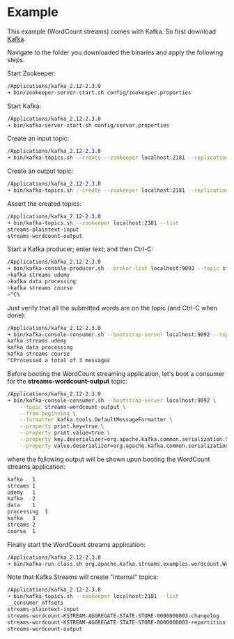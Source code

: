 # Example

This example (WordCount streams) comes with Kafka. So first download [Kafka](https://kafka.apache.org/downloads).

Navigate to the folder you downloaded the binaries and apply the following steps.

Start Zookeeper:

```bash
/Applications/kafka_2.12-2.3.0
➜ bin/zookeeper-server-start.sh config/zookeeper.properties
```

Start Kafka:

```bash
/Applications/kafka_2.12-2.3.0
➜ bin/kafka-server-start.sh config/server.properties
```

Create an input topic:

```bash
/Applications/kafka_2.12-2.3.0
➜ bin/kafka-topics.sh --create --zookeeper localhost:2181 --replication-factor 1 --partitions 1 --topic streams-plaintext-input
```

Create an output topic:

```bash
/Applications/kafka_2.12-2.3.0
➜ bin/kafka-topics.sh --create --zookeeper localhost:2181 --replication-factor 1 --partitions 1 --topic streams-wordcount-output
```

Assert the created topics:

```bash
/Applications/kafka_2.12-2.3.0
➜ bin/kafka-topics.sh --zookeeper localhost:2181 --list
streams-plaintext-input
streams-wordcount-output
```

Start a Kafka producer; enter text; and then Ctrl-C:

```bash
/Applications/kafka_2.12-2.3.0
➜ bin/kafka-console-producer.sh --broker-list localhost:9092 --topic streams-plaintext-input
>kafka streams udemy
>kafka data processing
>kafka streams course
>^C%
```

Just verify that all the submitted words are on the topic (and Ctrl-C when done):

```bash
/Applications/kafka_2.12-2.3.0
➜ bin/kafka-console-consumer.sh --bootstrap-server localhost:9092 --topic streams-plaintext-input --from-beginning
kafka streams udemy
kafka data processing
kafka streams course
^CProcessed a total of 3 messages
```

Before booting the WordCount streaming application, let's boot a consumer for the **streams-wordcount-output** topic:

```bash
/Applications/kafka_2.12-2.3.0
➜ bin/kafka-console-consumer.sh --bootstrap-server localhost:9092 \
    --topic streams-wordcount-output \
    --from-beginning \
    --formatter kafka.tools.DefaultMessageFormatter \
    --property print.key=true \
    --property print.value=true \
    --property key.deserializer=org.apache.kafka.common.serialization.StringDeserializer \
    --property value.deserializer=org.apache.kafka.common.serialization.LongDeserializer
```

where the following output will be shown upon booting the WordCount streams application:

```bash
kafka	1
streams	1
udemy	1
kafka	2
data	1
processing	1
kafka	3
streams	2
course	1
```

Finally start the WordCount streams application:

```bash
/Applications/kafka_2.12-2.3.0
➜ bin/kafka-run-class.sh org.apache.kafka.streams.examples.wordcount.WordCountDemo
```

Note that Kafka Streams will create "internal" topics:

```bash
/Applications/kafka_2.12-2.3.0
➜ bin/kafka-topics.sh --zookeeper localhost:2181 --list
__consumer_offsets
streams-plaintext-input
streams-wordcount-KSTREAM-AGGREGATE-STATE-STORE-0000000003-changelog
streams-wordcount-KSTREAM-AGGREGATE-STATE-STORE-0000000003-repartition
streams-wordcount-output
```

